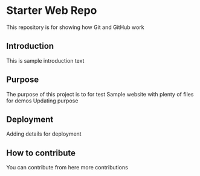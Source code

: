 # Starter Web Repo

This repository is for showing how Git and GitHub work
## Introduction
 This is sample introduction text 
## Purpose
The purpose of this project is to for test
Sample website with plenty of files for demos
Updating purpose
## Deployment
Adding details for deployment
## How to contribute
You can contribute from here
more contributions

